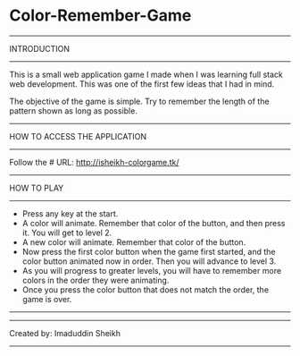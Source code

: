 # Color-Remember-Game
************************************************************
INTRODUCTION
************************************************************

This is a small web application game I made when I was
learning full stack web development. This was one of the
first few ideas that I had in mind.

The objective of the game is simple. Try to remember the
length of the pattern shown as long as possible.

**********************************************************
HOW TO ACCESS THE APPLICATION
**********************************************************

Follow the # URL: 
http://isheikh-colorgame.tk/

************************************************************
HOW TO PLAY
************************************************************

- Press any key at the start.
- A color will animate. Remember that color of the button,
and then press it. You will get to level 2.
- A new color will animate. Remember that color of the
button.
- Now press the first color button when the game first 
started, and the color button animated now in order. Then
you will advance to level 3.
-  As you will progress to greater levels, you will have
to remember more colors in the order they were animating.
- Once you press the color button that does not match the
order, the game is over.

************************************************************

************************************************************
Created by: Imaduddin Sheikh
************************************************************

